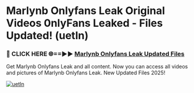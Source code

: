 # Marlynb Onlyfans Leak Original Videos 0nlyFans Leaked - Files Updated! (uetln)

<h3>🔴 CLICK HERE 🌐==►► <a href="https://tinyurl.com/4seja8ks" rel="nofollow">Marlynb Onlyfans Leak Updated Files</a></h3>

Get Marlynb Onlyfans Leak and all content. Now you can access all videos and pictures of Marlynb Onlyfans Leak. New Updated Files 2025!

[![uetln](https://i.imgur.com/EWjZXRe.gif)](https://tinyurl.com/4seja8ks)
